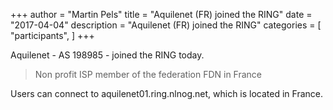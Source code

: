 +++
author = "Martin Pels"
title = "Aquilenet (FR) joined the RING"
date = "2017-04-04"
description = "Aquilenet (FR) joined the RING"
categories = [
    "participants",
]
+++

Aquilenet - AS 198985 - joined the RING today.

> Non profit ISP member of the federation FDN in France

Users can connect to aquilenet01.ring.nlnog.net, which is located in France.

